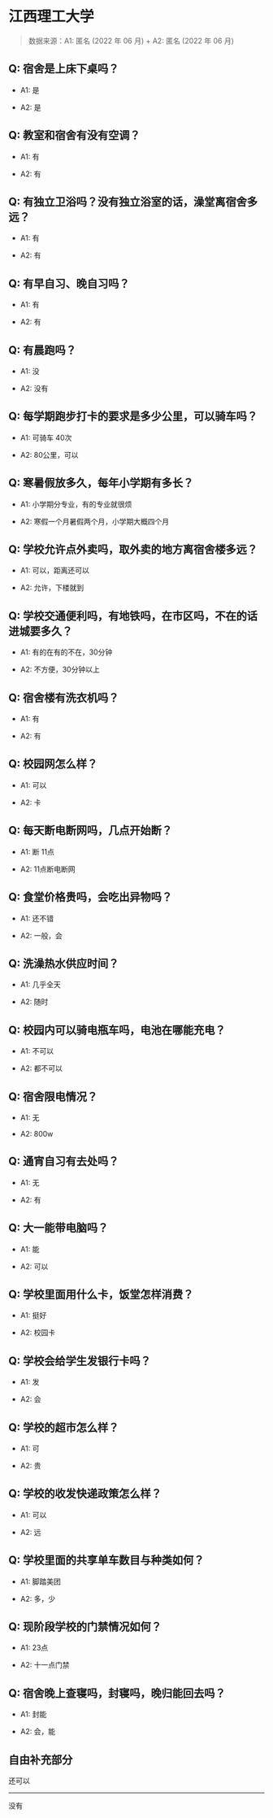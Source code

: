 # 江西理工大学

> 数据来源：A1: 匿名 (2022 年 06 月) + A2: 匿名 (2022 年 06 月)

## Q: 宿舍是上床下桌吗？

- A1: 是

- A2: 是

## Q: 教室和宿舍有没有空调？

- A1: 有

- A2: 有

## Q: 有独立卫浴吗？没有独立浴室的话，澡堂离宿舍多远？

- A1: 有

- A2: 有

## Q: 有早自习、晚自习吗？

- A1: 有

- A2: 有

## Q: 有晨跑吗？

- A1: 没

- A2: 没有

## Q: 每学期跑步打卡的要求是多少公里，可以骑车吗？

- A1: 可骑车 40次

- A2: 80公里，可以

## Q: 寒暑假放多久，每年小学期有多长？

- A1: 小学期分专业，有的专业就很烦

- A2: 寒假一个月暑假两个月，小学期大概四个月

## Q: 学校允许点外卖吗，取外卖的地方离宿舍楼多远？

- A1: 可以，距离还可以

- A2: 允许，下楼就到

## Q: 学校交通便利吗，有地铁吗，在市区吗，不在的话进城要多久？

- A1: 有的在有的不在，30分钟

- A2: 不方便，30分钟以上

## Q: 宿舍楼有洗衣机吗？

- A1: 有

- A2: 有

## Q: 校园网怎么样？

- A1: 可以

- A2: 卡

## Q: 每天断电断网吗，几点开始断？

- A1: 断 11点

- A2: 11点断电断网

## Q: 食堂价格贵吗，会吃出异物吗？

- A1: 还不错

- A2: 一般，会

## Q: 洗澡热水供应时间？

- A1: 几乎全天

- A2: 随时

## Q: 校园内可以骑电瓶车吗，电池在哪能充电？

- A1: 不可以

- A2: 都不可以

## Q: 宿舍限电情况？

- A1: 无

- A2: 800w

## Q: 通宵自习有去处吗？

- A1: 无

- A2: 有

## Q: 大一能带电脑吗？

- A1: 能

- A2: 可以

## Q: 学校里面用什么卡，饭堂怎样消费？

- A1: 挺好

- A2: 校园卡

## Q: 学校会给学生发银行卡吗？

- A1: 发

- A2: 会

## Q: 学校的超市怎么样？

- A1: 可

- A2: 贵

## Q: 学校的收发快递政策怎么样？

- A1: 可以

- A2: 远

## Q: 学校里面的共享单车数目与种类如何？

- A1: 脚踏美团

- A2: 多，少

## Q: 现阶段学校的门禁情况如何？

- A1: 23点

- A2: 十一点门禁

## Q: 宿舍晚上查寝吗，封寝吗，晚归能回去吗？

- A1: 封能

- A2: 会，能

## 自由补充部分

还可以

***

没有